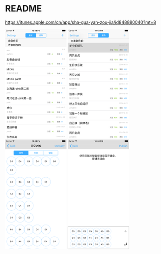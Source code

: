 # README

<!--
create time: 2016-04-25 21:51:05
Author: amoblin

This file is created by Marboo<http://marboo.io> template file $MARBOO_HOME/.media/starts/default.md
本文件由 Marboo<http://marboo.io> 模板文件 $MARBOO_HOME/.media/starts/default.md 创建
-->

https://itunes.apple.com/cn/app/sha-gua-yan-zou-jia/id848880040?mt=8

<img src="ScreenShots/1.png" width="200" />
<img src="ScreenShots/2.png" width="200" />
<img src="ScreenShots/3.png" width="200" />
<img src="ScreenShots/4.png" width="200" />

